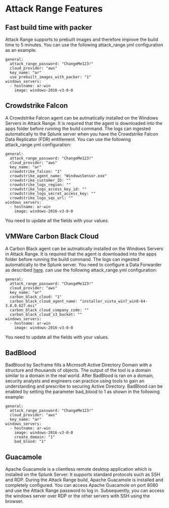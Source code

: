 # Attack Range Features

## Fast build time with packer
Attack Range supports to prebuilt images and therefore improve the build time to 5 minutes. You can use the following attack_range.yml configuration as an example:
````
general:
  attack_range_password: "ChangeMe123!"
  cloud_provider: "aws"
  key_name: "ar"
  use_prebuilt_images_with_packer: "1"
windows_servers:
  - hostname: ar-win 
    image: windows-2016-v3-0-0
````

## Crowdstrike Falcon
A Crowdstrike Falcon agent can be autmatically installed on the Windows Servers in Attack Range. It is required that the agent is downloaded into the apps folder before running the build command. The logs can ingested automatically to the Splunk server when you have the Crowdstrike Falcon Data Replicator (FDR) entitlement. You can use the following attack_range.yml configuration:
````
general:
  attack_range_password: "ChangeMe123!"
  cloud_provider: "aws"
  key_name: "ar"
  crowdstrike_falcon: "1"
  crowdstrike_agent_name: "WindowsSensor.exe"
  crowdstrike_customer_ID: ""
  crowdstrike_logs_region: ""
  crowdstrike_logs_access_key_id: ""
  crowdstrike_logs_secret_access_key: ""
  crowdstrike_logs_sqs_url: ""
windows_servers:
  - hostname: ar-win 
    image: windows-2016-v3-0-0
````
You need to update all the fields with your values.


## VMWare Carbon Black Cloud
A Carbon Black agent can be autmatically installed on the Windows Servers in Attack Range. It is required that the agent is downloaded into the apps folder before running the build command. The logs can ingested automatically to the Splunk server. You need to configure a Data Forwarder as described [here](https://docs.vmware.com/en/VMware-Carbon-Black-Cloud/services/carbon-black-cloud-user-guide/GUID-E8D33F72-BABB-4157-A908-D8BBDB5AF349.html).
can use the following attack_range.yml configuration:
````
general:
  attack_range_password: "ChangeMe123!"
  cloud_provider: "aws"
  key_name: "ar"
  carbon_black_cloud: "1"
  carbon_black_cloud_agent_name: "installer_vista_win7_win8-64-3.8.0.627.msi"
  carbon_black_cloud_company_code: ""
  carbon_black_cloud_s3_bucket: ""
windows_servers:
  - hostname: ar-win 
    image: windows-2016-v3-0-0
````
You need to update all the fields with your values.


## BadBlood
BadBlood by Secframe fills a Microsoft Active Directory Domain with a structure and thousands of objects. The output of the tool is a domain similar to a domain in the real world. After BadBlood is ran on a domain, security analysts and engineers can practice using tools to gain an understanding and prescribe to securing Active Directory. BadBlood can be enabled by setting the parameter bad_blood to 1 as shown in the following example:
````
general:
  attack_range_password: "ChangeMe123!"
  cloud_provider: "aws"
  key_name: "ar"
windows_servers:
  - hostname: ar-win 
    image: windows-2016-v3-0-0
    create_domain: "1"
    bad_blood: "1"
````


## Guacamole
Apache Guacamole is a clientless remote desktop application which is installed on the Splunk Server. It supports standard protocols such as SSH and RDP. During the Attack Range build, Apache Guacamole is installed and completely configured. You can access Apache Guacamole on port 8080 and use the Attack Range password to log in. Subsequently, you can access the windows server over RDP or the other servers with SSH using the browser.
